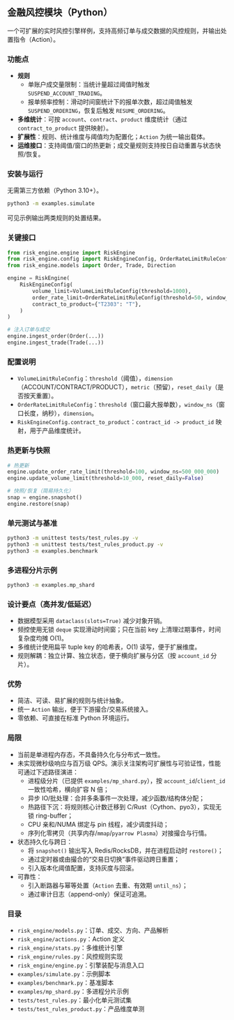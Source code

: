 ## 金融风控模块（Python）

一个可扩展的实时风控引擎样例，支持高频订单与成交数据的风控规则，并输出处置指令（Action）。

### 功能点
- **规则**
  - 单账户成交量限制：当统计量超过阈值时触发 `SUSPEND_ACCOUNT_TRADING`。
  - 报单频率控制：滑动时间窗统计下的报单次数，超过阈值触发 `SUSPEND_ORDERING`，恢复后触发 `RESUME_ORDERING`。
- **多维统计**：可按 `account`、`contract`、`product` 维度统计（通过 `contract_to_product` 提供映射）。
- **扩展性**：规则、统计维度与阈值均为配置化；`Action` 为统一输出载体。
- **运维接口**：支持阈值/窗口的热更新；成交量规则支持按日自动重置与状态快照/恢复。

### 安装与运行
无需第三方依赖（Python 3.10+）。

```bash
python3 -m examples.simulate
```

可见示例输出两类规则的处置结果。

### 关键接口
```python
from risk_engine.engine import RiskEngine
from risk_engine.config import RiskEngineConfig, OrderRateLimitRuleConfig, VolumeLimitRuleConfig
from risk_engine.models import Order, Trade, Direction

engine = RiskEngine(
    RiskEngineConfig(
        volume_limit=VolumeLimitRuleConfig(threshold=1000),
        order_rate_limit=OrderRateLimitRuleConfig(threshold=50, window_ns=1_000_000_000),
        contract_to_product={"T2303": "T"},
    )
)

# 注入订单与成交
engine.ingest_order(Order(...))
engine.ingest_trade(Trade(...))
```

### 配置说明
- `VolumeLimitRuleConfig`：`threshold`（阈值），`dimension`（ACCOUNT/CONTRACT/PRODUCT），`metric`（预留），`reset_daily`（是否按天重置）。
- `OrderRateLimitRuleConfig`：`threshold`（窗口最大报单数），`window_ns`（窗口长度，纳秒），`dimension`。
- `RiskEngineConfig.contract_to_product`：`contract_id -> product_id` 映射，用于产品维度统计。

### 热更新与快照
```python
# 热更新
engine.update_order_rate_limit(threshold=100, window_ns=500_000_000)
engine.update_volume_limit(threshold=10_000, reset_daily=False)

# 快照/恢复（简易持久化）
snap = engine.snapshot()
engine.restore(snap)
```

### 单元测试与基准
```bash
python3 -m unittest tests/test_rules.py -v
python3 -m unittest tests/test_rules_product.py -v
python3 -m examples.benchmark
```

### 多进程分片示例
```bash
python3 -m examples.mp_shard
```

### 设计要点（高并发/低延迟）
- 数据模型采用 `dataclass(slots=True)` 减少对象开销。
- 频控使用无锁 `deque` 实现滑动时间窗；只在当前 key 上清理过期事件，时间复杂度均摊 O(1)。
- 多维统计使用扁平 tuple key 的哈希表，O(1) 读写，便于扩展维度。
- 规则解耦：独立计算、独立状态，便于横向扩展与分区（按 `account_id` 分片）。

### 优势
- 简洁、可读、易扩展的规则与统计抽象。
- 统一 `Action` 输出，便于下游撮合/交易系统接入。
- 零依赖、可直接在标准 Python 环境运行。

### 局限
- 当前是单进程内存态，不具备持久化与分布式一致性。
- 未实现微秒级响应与百万级 QPS。演示关注架构可扩展性与可验证性，性能可通过下述路径演进：
  - 进程级分片（已提供 `examples/mp_shard.py`），按 `account_id`/`client_id` 一致性哈希，横向扩容 N 倍；
  - 异步 IO/批处理：合并多条事件一次处理，减少函数/结构体分配；
  - 热路径下沉：将规则核⼼计数迁移到 C/Rust（Cython、pyo3），实现无锁 ring-buffer；
  - CPU 亲和/NUMA 绑定与 pin 线程，减少调度抖动；
  - 序列化零拷贝（共享内存/`mmap`/`pyarrow Plasma`）对接撮合与行情。
- 状态持久化与跨日：
  - 将 `snapshot()` 输出写入 Redis/RocksDB，并在进程启动时 `restore()`；
  - 通过定时器或由撮合的“交易日切换”事件驱动跨日重置；
  - 引入版本化阈值配置，支持灰度与回滚。
- 可靠性：
  - 引入断路器与幂等处置（`Action` 去重、有效期 `until_ns`）；
  - 通过审计日志（append-only）保证可追溯。


### 目录
- `risk_engine/models.py`：订单、成交、方向、产品解析
- `risk_engine/actions.py`：Action 定义
- `risk_engine/stats.py`：多维统计引擎
- `risk_engine/rules.py`：风控规则实现
- `risk_engine/engine.py`：引擎装配与消息入口
- `examples/simulate.py`：示例脚本
- `examples/benchmark.py`：基准脚本
- `examples/mp_shard.py`：多进程分片示例
- `tests/test_rules.py`：最小化单元测试集
- `tests/test_rules_product.py`：产品维度单测
